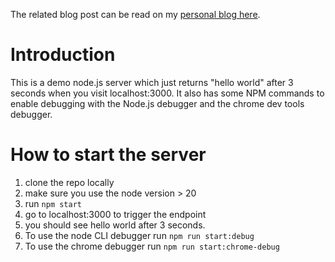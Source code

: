 The related blog post can be read on my [personal blog here](https://nirjan.dev/blog/how-to-debug-a-node-js-server).

# Introduction
This is a demo node.js server which just returns "hello world" after 3 seconds when you visit localhost:3000. It also has some NPM commands to enable debugging with the Node.js debugger and the chrome dev tools debugger.

# How to start the server

1. clone the repo locally
2. make sure you use the node version > 20
3. run `npm start`
4. go to localhost:3000 to trigger the endpoint
5. you should see hello world after 3 seconds.
6. To use the node CLI debugger run `npm run start:debug`
7. To use the chrome debugger run `npm run start:chrome-debug`
